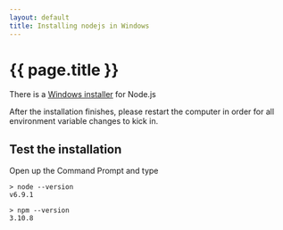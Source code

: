 ```yaml
---
layout: default
title: Installing nodejs in Windows
---
```


# {{ page.title }}

There is a [Windows installer](https://nodejs.org/en/download/) for Node.js 

After the installation finishes, please restart the computer in order for all environment variable changes to kick in.

## Test the installation

Open up the Command Prompt and type

    > node --version
    v6.9.1
    
    > npm --version
    3.10.8

